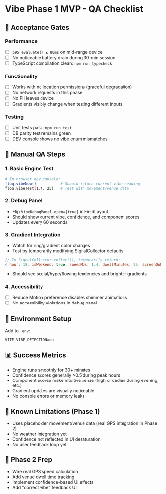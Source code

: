 # Vibe Phase 1 MVP - QA Checklist

## 🚀 Acceptance Gates

### Performance
- [ ] `p95 evaluate() ≤ 80ms` on mid-range device
- [ ] No noticeable battery drain during 30-min session
- [ ] TypeScript compilation clean: `npm run typecheck`

### Functionality  
- [ ] Works with no location permissions (graceful degradation)
- [ ] No network requests in this phase
- [ ] No PII leaves device
- [ ] Gradients visibly change when testing different inputs

### Testing
- [ ] Unit tests pass: `npm run test`
- [ ] DB parity test remains green
- [ ] DEV console shows no vibe enum mismatches

## 🧪 Manual QA Steps

### 1. Basic Engine Test
```bash
# In browser dev console:
floq.vibeNow()           # Should return current vibe reading
floq.vibeTest(1.4, 25)   # Test with movement/venue data
```

### 2. Debug Panel
- Flip `VibeDebugPanel open={true}` in FieldLayout
- Should show current vibe, confidence, and component scores
- Updates every 60 seconds

### 3. Gradient Integration
- Watch for ring/gradient color changes
- Test by temporarily modifying SignalCollector defaults:
```javascript
// In SignalCollector.collect(), temporarily return:
{ hour: 18, isWeekend: true, speedMps: 1.4, dwellMinutes: 25, screenOnRatio01: 0.1 }
```
- Should see social/hype/flowing tendencies and brighter gradients

### 4. Accessibility
- [ ] Reduce Motion preference disables shimmer animations
- [ ] No accessibility violations in debug panel

## 🔧 Environment Setup

Add to `.env`:
```
VITE_VIBE_DETECTION=on
```

## 📊 Success Metrics

- Engine runs smoothly for 30+ minutes
- Confidence scores generally >0.5 during peak hours
- Component scores make intuitive sense (high circadian during evening, etc.)
- Gradient updates are visually noticeable
- No console errors or memory leaks

## 🐛 Known Limitations (Phase 1)

- Uses placeholder movement/venue data (real GPS integration in Phase 2)
- No weather integration yet
- Confidence not reflected in UI desaturation
- No user feedback loop yet

## 🎯 Phase 2 Prep

- Wire real GPS speed calculation  
- Add venue dwell time tracking
- Implement confidence-based UI effects
- Add "correct vibe" feedback UI